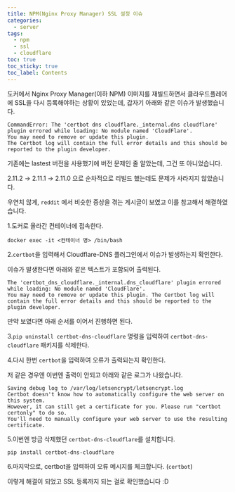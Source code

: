 ```yaml
---
title: NPM(Nginx Proxy Manager) SSL 설정 이슈
categories:
  - server
tags:
  - npm
  - ssl
  - cloudflare
toc: true
toc_sticky: true
toc_label: Contents
---
```


도커에서 Nginx Proxy Manager(이하 NPM) 이미지를 재빌드하면서 클라우드플레어에 SSL을 다시 등록해야하는 상황이 있었는데, 갑자기 아래와 같은 이슈가 발생했습니다.

```
CommandError: The 'certbot dns cloudflare._internal.dns cloudflare' plugin errored while loading: No module named 'CloudFlare'. 
You may need to remove or update this plugin. 
The Certbot log will contain the full error details and this should be reported to the plugin developer.
```

기존에는 lastest 버전을 사용했기에 버전 문제인 줄 알았는데, 그건 또 아니었습니다.

2.11.2 → 2.11.1 → 2.11.0 으로 순차적으로 리빌드 했는데도 문제가 사라지지 않았습니다.

우연치 않게, `reddit` 에서 비슷한 증상을 겪는 게시글이 보였고 이를 참고해서 해결하였습니다.

1.도커로 올라간 컨테이너에 접속한다.

`docker exec -it <컨테이너 명> /bin/bash` 

2.`certbot`을 입력해서 Cloudflare-DNS 플러그인에서 이슈가 발생하는지 확인한다.

이슈가 발생한다면 아래와 같은 텍스트가 포함되어 출력된다.

```
The 'certbot_dns_cloudflare._internal.dns_cloudflare' plugin errored while loading: No module named 'CloudFlare'. 
You may need to remove or update this plugin. The Certbot log will contain the full error details and this should be reported to the plugin developer.
```

만약 보였다면 아래 순서를 이어서 진행하면 된다.

3.`pip uninstall certbot-dns-cloudflare` 명령을 입력하여 `certbot-dns-cloudflare` 패키지를 삭제한다.

4.다시 한번 `certbot`을 입력하여 오류가 출력되는지 확인한다.

저 같은 경우엔 이번엔 출력이 안되고 아래와 같은 로그가 나왔습니다.

```
Saving debug log to /var/log/letsencrypt/letsencrypt.log
Certbot doesn't know how to automatically configure the web server on this system. 
However, it can still get a certificate for you. Please run "certbot certonly" to do so. 
You'll need to manually configure your web server to use the resulting certificate.
```

5.이번엔 방금 삭제했던 `certbot-dns-cloudflare`를 설치합니다.

`pip install certbot-dns-cloudflare` 

6.마지막으로, certbot을 입력하여 오류 메시지를 체크합니다. (`certbot`)

이렇게 해결이 되었고 SSL 등록까지 되는 걸로 확인했습니다 :D

